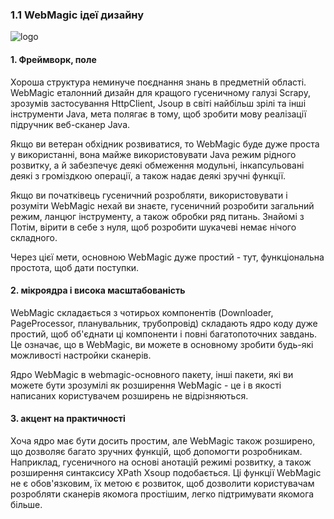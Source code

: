 ### 1.1 WebMagic ідеї дизайну

![logo](http://webmagic.io/images/logo.jpeg)

#### 1. Фреймворк, поле

Хороша структура неминуче поєднання знань в предметній області. WebMagic еталонний дизайн для кращого гусеничному галузі Scrapy, зрозумів застосування HttpClient, Jsoup в світі найбільш зрілі та інші інструменти Java, мета полягає в тому, щоб зробити мову реалізації підручник веб-сканер Java.

Якщо ви ветеран обхідник розвиватися, то WebMagic буде дуже проста у використанні, вона майже використовувати Java режим рідного розвитку, а й забезпечує деякі обмеження модульні, інкапсульовані деякі з громіздкою операції, а також надає деякі зручні функції.

Якщо ви початківець гусеничний розробляти, використовувати і розуміти WebMagic нехай ви знаєте, гусеничний розробити загальний режим, ланцюг інструменту, а також обробки ряд питань. Знайомі з Потім, вірити в себе з нуля, щоб розробити шукачеві немає нічого складного.

Через цієї мети, основною WebMagic дуже простий - тут, функціональна простота, щоб дати поступки.

#### 2. мікроядра і висока масштабованість

WebMagic складається з чотирьох компонентів (Downloader, PageProcessor, планувальник, трубопровід) складають ядро ​​коду дуже простий, щоб об'єднати ці компоненти і повні багатопоточних завдань. Це означає, що в WebMagic, ви можете в основному зробити будь-які можливості настройки сканерів.

Ядро WebMagic в webmagic-основного пакету, інші пакети, які ви можете бути зрозумілі як розширення WebMagic - це і в якості написаних користувачем розширень не відрізняються.

#### 3. акцент на практичності

Хоча ядро ​​має бути досить простим, але WebMagic також розширено, що дозволяє багато зручних функцій, щоб допомогти розробникам. Наприклад, гусеничного на основі анотацій режимі розвитку, а також розширення синтаксису XPath Xsoup подобається. Ці функції WebMagic не є обов'язковим, їх метою є розвиток, щоб дозволити користувачам розробляти сканерів якомога простішим, легко підтримувати якомога більше.
